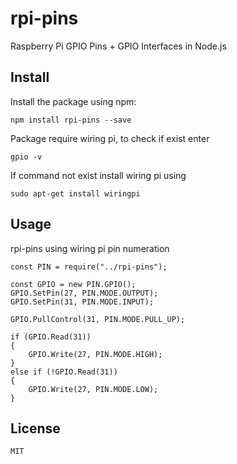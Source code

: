 # rpi-pins
Raspberry Pi GPIO Pins + GPIO Interfaces in Node.js

## Install

Install the package using npm:

    npm install rpi-pins --save

Package require wiring pi, to check if exist enter 

    gpio -v

If command not exist install wiring pi using 

    sudo apt-get install wiringpi

## Usage
rpi-pins using wiring pi pin numeration

    const PIN = require("../rpi-pins");

    const GPIO = new PIN.GPIO();
    GPIO.SetPin(27, PIN.MODE.OUTPUT);
    GPIO.SetPin(31, PIN.MODE.INPUT);

    GPIO.PullControl(31, PIN.MODE.PULL_UP);

    if (GPIO.Read(31))
    {
        GPIO.Write(27, PIN.MODE.HIGH);
    }
    else if (!GPIO.Read(31))
    {
        GPIO.Write(27, PIN.MODE.LOW);
    }

## License

    MIT